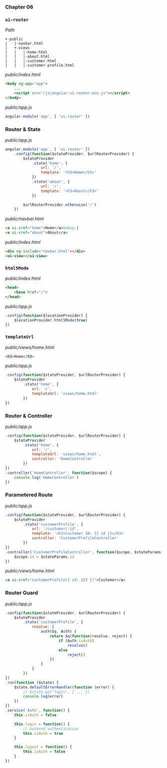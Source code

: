 ### Chapter 06

### `ui-router`

*Path*

```
+-public
|   |-navbar.html
|   +-views
|   |   |-home.html
|   |   |-about.html
|   |   |-customer.html
|   |   |-customer-profile.html
```

*public/index.html*

```html
<body ng-app="app">
    ...
    <script src="/js/angular-ui-router.min.js"></script>
</body>
```

*public/app.js*

```js
angular.module('app', [ 'ui.router' ])
```

### Router & State

*public/app.js*

```js
angular.module('app', [ 'ui.router' ])
    .config(function($stateProvider, $urlRouterProvider) {
        $stateProvider
            .state('home', {
                url: '/',
                template: '<h3>Home</h3>'
            })
            .state('about', {
                url: '/',
                template: '<h3>About</h3>'
            })

        $urlRouterProvider.otherwise('/')
    })
```

*public/navbar.html*

```html
<a ui-sref="home">Home</a>&nbsp;|
<a ui-sref="about">About</a>
```

*public/index.html*

```html
<div ng-include="navbar.html"></div>
<ui-view></ui-view>
```

### `html5Mode`

*public/index.html*

```html
<head>
    <base href="/">
</head>
```

*public/app.js*

```js
.config(function($locationProvider) {
    $locationProvider.html5Mode(true)
})
```

### `templateUrl`

*public/views/home.html*

```html
<h3>Home</h3>
```

*public/app.js*

```js
.config(function($stateProvider, $urlRouterProvider) {
    $stateProvider
        .state('home', {
            url: '/',
            templateUrl: 'views/home.html'
        })
})
```

### Router & Controller

*public/app.js*

```js
.config(function($stateProvider, $urlRouterProvider) {
    $stateProvider
        .state('home', {
            url: '/',
            templateUrl: 'views/home.html',
            controller: 'HomeController'
        })
})
.controller('HomeController', function($scope) {
    console.log('HomeController')
})
```

### Parametered Route

*public/app.js*

```js
.config(function($stateProvider, $urlRouterProvider) {
    $stateProvider
        .state('customerProfile', {
            url: '/customer/:id',
            template: '<h3>Customer ID: {{ id }}</h3>'
            controller: 'CustomerProfileController'
        })
})
.controller('CustomerProfileController', function($scope, $stateParams) {
    $scope.id = $stateParams.id
})
```

*public/views/home.html*

```html
<a ui-sref="customerProfile({ id: 123 })">Customer</a>
```

### Router Guard

*public/app.js*

```js
.config(function($stateProvider, $urlRouterProvider) {
    $stateProvider
        .state('customerProfile', {
            resolve: {
                auth($q, Auth) {
                    return $q(function(resolve, reject) {
                        if (Auth.isAuth)
                            resolve()
                        else
                            reject()
                    })
                }
            }
        })
})
.run(function ($state) {
    $state.defaultErrorHandler(function (error) {
        // $state.go('login', { ... })
        console.log(error)
    })
})
.service('Auth', function() {
    this.isAuth = false

    this.login = function() {
        // backend authentication
        this.isAuth = true
    }

    this.logout = function() {
        this.isAuth = false
    }
})
```
